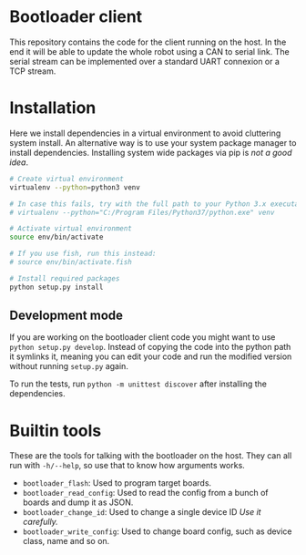 # Bootloader client

This repository contains the code for the client running on the host.
In the end it will be able to update the whole robot using a CAN to serial link.
The serial stream can be implemented over a standard UART connexion or a TCP stream.

# Installation
Here we install dependencies in a virtual environment to avoid cluttering system install.
An alternative way is to use your system package manager to install dependencies.
Installing system wide packages via pip is *not a good idea*.

```sh
# Create virtual environment
virtualenv --python=python3 venv

# In case this fails, try with the full path to your Python 3.x executable
# virtualenv --python="C:/Program Files/Python37/python.exe" venv

# Activate virtual environment
source env/bin/activate

# If you use fish, run this instead:
# source env/bin/activate.fish

# Install required packages
python setup.py install
```

## Development mode
If you are working on the bootloader client code you might want to use `python setup.py develop`.
Instead of copying the code into the python path it symlinks it, meaning you can edit your code and run the modified version without running `setup.py` again.

To run the tests, run `python -m unittest discover` after installing the dependencies.

# Builtin tools
These are the tools for talking with the bootloader on the host.
They can all run with `-h/--help`, so use that to know how arguments works.

* `bootloader_flash`: Used to program target boards.
* `bootloader_read_config`: Used to read the config from a bunch of boards and dump it as JSON.
* `bootloader_change_id`: Used to change a single device ID *Use it carefully.*
* `bootloader_write_config`: Used to change board config, such as device class, name and so on.
